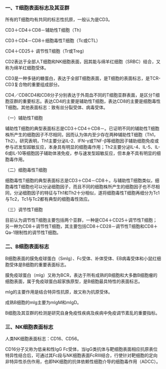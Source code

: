 ### 一、T细胞表面标志及其亚群

所有的T细胞均有共同的标志性抗原，一般认为是CD3。

CD3＋CD4＋CD8－辅助性T细胞（Th）

CD3＋CD4－CD8＋细胞毒性T细胞（Tc或CTL）

CD4＋CD25＋ 调节性T细胞（Tr或Treg）

CD2表达于全部人T细胞和NK细胞表面，因其能与绵羊红细胞（SRBC）结合，又称为绵羊红细胞受体。

CD3是一种多链的糖蛋白，表达于全部T细胞表面，是T细胞的表面标志，是TCR-CD3复合物的重要组成部分。

CD4／CD8CD4和CD8分子分别表达于外周血不同的T细胞亚群表面，是区分T细胞亚群的重要标志。表达CD4的主要是辅助性T细胞，表达CD8的主要是细胞毒性T细胞。其他表面标志：致有丝分裂受体、病毒受体。

（一）辅助性T细胞

辅助性T细胞的典型表面标志是CD3＋CD4＋CD8－。已证明不同的辅助性T细胞株所产生的细胞因子不尽相同，因而认为体内至少存在两种辅助性T细胞（Th1，Th2）。研究表明，Th1主要分泌IL-2、IFN-γ或TNF-β等细胞因子辅助细胞免疫或参与迟发型超敏反应，本身具有明显的细胞毒作用；Th2主要分泌IL-4、IL-5、IL-6或IL-10等细胞因子辅助体液免疫，参与速发型超敏反应，但本身不具有明显的细胞毒作用。

（二）细胞毒性T细胞

细胞毒性T细胞的典型表面标志是CD3＋CD4－CD8＋。与辅助性T细胞类似，细胞毒性T细胞也可以分泌细胞因子，而且不同的细胞株所产生的细胞因子也不尽相同，分泌细胞因子的特征与Th1和Th2十分相似，遂将细胞毒性T细胞再细分为Tc1与Tc2，Tc1与Tc2都有典型的细胞毒性效应。

（三）调节性T细胞

目前认为调节性T细胞主要包括两个亚群，一种是CD4＋CD25＋调节性T细胞；另一种为CD8＋调节性T细胞，其主要包括CD8＋CD28－调节性T细胞和CD8＋Qa-1限制性的调节性T细胞。

### 二、B细胞表面标志

B细胞表面的膜免疫球蛋白（SmIg）、Fc受体、补体受体、EB病毒受体和小鼠红细胞受体是B细胞的重要表面标志。

膜免疫球蛋白（mIg）又称为BCR，表达于所有成熟的B细胞和大多数B细胞瘤的细胞表面，属于免疫球蛋白超家族原型，是B细胞最具特性的表面标志。

mIg的主要作用是结合特异性抗原，故又称为抗原受体。

成熟B细胞的mIg主要为mIgM和mIgD。

B细胞及其亚群的检测是研究自身免疫性疾病及疾病中免疫调节紊乱的重要指标。

### 三、NK细胞表面标志

人类NK细胞表面标志：CD16、CD56。

CD16分子又称为低亲和性IgG Fc受体，当IgG类抗体与靶细胞表面相应抗原表位特异性结合后，可通过其Fc段与NK细胞表面FcRⅢ结合，行使针对靶细胞的定向非特异性杀伤作用，也即NK细胞的抗体依赖性细胞介导的细胞毒作用（ADCC）。